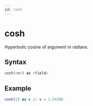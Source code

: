 ```yaml
---
id: cosh
---
```


# cosh

Hyperbolic cosine of argument in radians.

## Syntax

```sql
cosh(<x>) as <field>
```

## Example

```sql
cosh(1) as v // v = 1.54308
```
